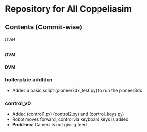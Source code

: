 # Repository for All Coppeliasim
## Contents (Commit-wise)
###### DVM
##### DVM
#### DVM

### boilerplate addition
  - Added a basic script (pioneer3dx_test.py) to run the pioneer3dx
### control_v0
  - Added (control1.py) (control2.py) and (control_keys.py)
  - Robot moves forward, control via keyboard keys is added
  - **Problems:** Camera is not giving feed